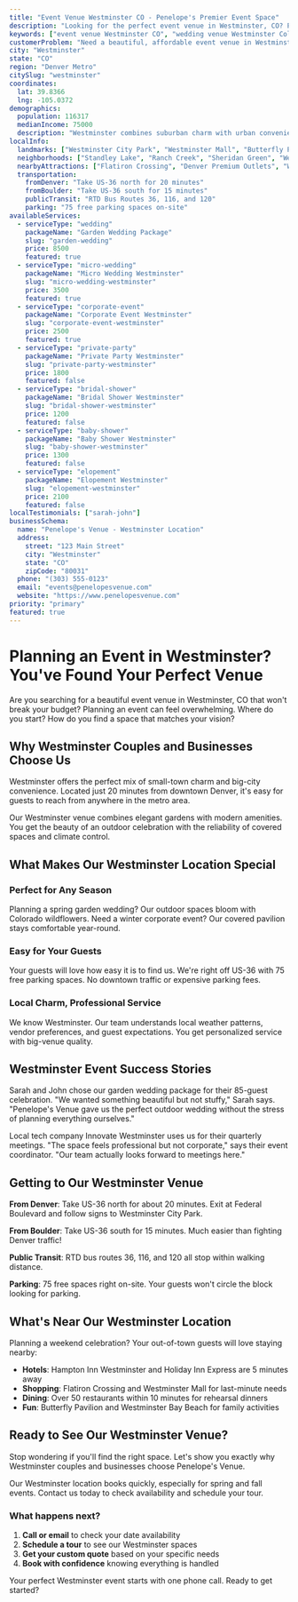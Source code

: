 ```yaml
---
title: "Event Venue Westminster CO - Penelope's Premier Event Space"
description: "Looking for the perfect event venue in Westminster, CO? Penelope's Venue offers beautiful spaces for weddings, corporate events, and parties."
keywords: ["event venue Westminster CO", "wedding venue Westminster Colorado", "corporate event space Westminster", "private party venue Westminster", "Westminster event planning"]
customerProblem: "Need a beautiful, affordable event venue in Westminster that handles all the details?"
city: "Westminster"
state: "CO"
region: "Denver Metro"
citySlug: "westminster"
coordinates:
  lat: 39.8366
  lng: -105.0372
demographics:
  population: 116317
  medianIncome: 75000
  description: "Westminster combines suburban charm with urban convenience, making it perfect for both intimate and grand celebrations."
localInfo:
  landmarks: ["Westminster City Park", "Westminster Mall", "Butterfly Pavilion", "Legacy Ridge Golf Course"]
  neighborhoods: ["Standley Lake", "Ranch Creek", "Sheridan Green", "Westminster Station"]
  nearbyAttractions: ["Flatiron Crossing", "Denver Premium Outlets", "Westminster Bay Beach", "Walnut Creek Golf Preserve"]
  transportation:
    fromDenver: "Take US-36 north for 20 minutes"
    fromBoulder: "Take US-36 south for 15 minutes"
    publicTransit: "RTD Bus Routes 36, 116, and 120"
    parking: "75 free parking spaces on-site"
availableServices:
  - serviceType: "wedding"
    packageName: "Garden Wedding Package"
    slug: "garden-wedding"
    price: 8500
    featured: true
  - serviceType: "micro-wedding"
    packageName: "Micro Wedding Westminster"
    slug: "micro-wedding-westminster"
    price: 3500
    featured: true
  - serviceType: "corporate-event"
    packageName: "Corporate Event Westminster"
    slug: "corporate-event-westminster" 
    price: 2500
    featured: true
  - serviceType: "private-party"
    packageName: "Private Party Westminster"
    slug: "private-party-westminster"
    price: 1800
    featured: false
  - serviceType: "bridal-shower"
    packageName: "Bridal Shower Westminster"
    slug: "bridal-shower-westminster"
    price: 1200
    featured: false
  - serviceType: "baby-shower"
    packageName: "Baby Shower Westminster"
    slug: "baby-shower-westminster"
    price: 1300
    featured: false
  - serviceType: "elopement"
    packageName: "Elopement Westminster"
    slug: "elopement-westminster"
    price: 2100
    featured: false
localTestimonials: ["sarah-john"]
businessSchema:
  name: "Penelope's Venue - Westminster Location"
  address:
    street: "123 Main Street"
    city: "Westminster"
    state: "CO"
    zipCode: "80031"
  phone: "(303) 555-0123"
  email: "events@penelopesvenue.com"
  website: "https://www.penelopesvenue.com"
priority: "primary"
featured: true
---
```


# Planning an Event in Westminster? You've Found Your Perfect Venue

Are you searching for a beautiful event venue in Westminster, CO that won't break your budget? Planning an event can feel overwhelming. Where do you start? How do you find a space that matches your vision?

## Why Westminster Couples and Businesses Choose Us

Westminster offers the perfect mix of small-town charm and big-city convenience. Located just 20 minutes from downtown Denver, it's easy for guests to reach from anywhere in the metro area.

Our Westminster venue combines elegant gardens with modern amenities. You get the beauty of an outdoor celebration with the reliability of covered spaces and climate control.

## What Makes Our Westminster Location Special

### Perfect for Any Season
Planning a spring garden wedding? Our outdoor spaces bloom with Colorado wildflowers. Need a winter corporate event? Our covered pavilion stays comfortable year-round.

### Easy for Your Guests
Your guests will love how easy it is to find us. We're right off US-36 with 75 free parking spaces. No downtown traffic or expensive parking fees.

### Local Charm, Professional Service
We know Westminster. Our team understands local weather patterns, vendor preferences, and guest expectations. You get personalized service with big-venue quality.

## Westminster Event Success Stories

Sarah and John chose our garden wedding package for their 85-guest celebration. "We wanted something beautiful but not stuffy," Sarah says. "Penelope's Venue gave us the perfect outdoor wedding without the stress of planning everything ourselves."

Local tech company Innovate Westminster uses us for their quarterly meetings. "The space feels professional but not corporate," says their event coordinator. "Our team actually looks forward to meetings here."

## Getting to Our Westminster Venue

**From Denver**: Take US-36 north for about 20 minutes. Exit at Federal Boulevard and follow signs to Westminster City Park.

**From Boulder**: Take US-36 south for 15 minutes. Much easier than fighting Denver traffic!

**Public Transit**: RTD bus routes 36, 116, and 120 all stop within walking distance.

**Parking**: 75 free spaces right on-site. Your guests won't circle the block looking for parking.

## What's Near Our Westminster Location

Planning a weekend celebration? Your out-of-town guests will love staying nearby:

- **Hotels**: Hampton Inn Westminster and Holiday Inn Express are 5 minutes away
- **Shopping**: Flatiron Crossing and Westminster Mall for last-minute needs  
- **Dining**: Over 50 restaurants within 10 minutes for rehearsal dinners
- **Fun**: Butterfly Pavilion and Westminster Bay Beach for family activities

## Ready to See Our Westminster Venue?

Stop wondering if you'll find the right space. Let's show you exactly why Westminster couples and businesses choose Penelope's Venue.

Our Westminster location books quickly, especially for spring and fall events. Contact us today to check availability and schedule your tour.

### What happens next?
1. **Call or email** to check your date availability
2. **Schedule a tour** to see our Westminster spaces
3. **Get your custom quote** based on your specific needs
4. **Book with confidence** knowing everything is handled

Your perfect Westminster event starts with one phone call. Ready to get started?